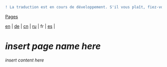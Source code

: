 ```diff
! La traduction est en cours de développement. S'il vous plaît, fiez-vous à la version originale en anglais. 
```

[Pages](https://github.com/syncloud/docs/blob/master/fr/index.md#Pages)

[en](https://github.com/syncloud/platform/wiki/Browser-warning-(certificate-problem)) | 
[de](https://github.com/syncloud/docs/blob/master/de/content/Browser-warning-(certificate-problem).md) | 
[cn](https://github.com/syncloud/docs/blob/master/cn/content/Browser-warning-(certificate-problem).md) | 
[ru](https://github.com/syncloud/docs/blob/master/ru/content/Browser-warning-(certificate-problem).md) | 
fr | 
[es](https://github.com/syncloud/docs/blob/master/es/content/Browser-warning-(certificate-problem).md) | 

# *insert page name here*

*insert content here*
